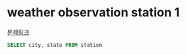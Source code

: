 weather observation station 1
===
[문제링크](https://www.hackerrank.com/challenges/weather-observation-station-1/problem?isFullScreen=true)
```SQL
SELECT city, state FROM station
```
